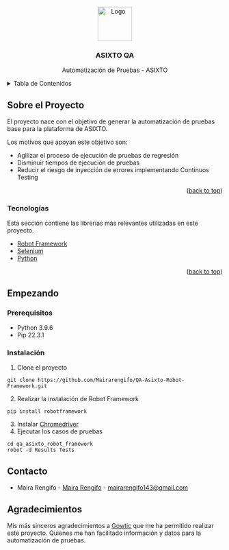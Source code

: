 <!-- PROJECT LOGO -->
<br />
<div align="center">
  <a href="https://github.com/Mairarengifo/QA-Asixto-Robot-Framework.git">
    <img src="https://europe1.discourse-cdn.com/standard21/uploads/robotframework1/original/1X/702e61576ed30f6975fd86c11bd2a46402311868.png" alt="Logo" width="80" height="80" background-color="white">
  </a>

  <h3 align="center">ASIXTO QA</h3>

  <p align="center">
    Automatización de Pruebas - ASIXTO
  </p>
</div>

<!-- TABLE OF CONTENTS -->
<details>
  <summary>Tabla de Contenidos</summary>
  <ol>
    <li>
      <a href="#sobre-el-proyecto">Sobre el Proyecto</a>
      <ul>
        <li><a href="#tecnologías">Tecnologías</a></li>
      </ul>
    </li>
    <li>
      <a href="#empezando">Empezando</a>
      <ul>
        <li><a href="#prerequisitos">Prerequisitos</a></li>
        <li><a href="#instalación">Instalación</a></li>
      </ul>
    </li>
    <li><a href="#contacto">Contacto</a></li>
  </ol>
</details>

<!-- ABOUT THE PROJECT -->
## Sobre el Proyecto
El proyecto nace con el objetivo de generar la automatización de pruebas base para la plataforma de ASIXTO. 

Los motivos que apoyan este objetivo son:
* Agilizar el proceso de ejecución de pruebas de regresión
* Disminuir tiempos de ejecución de pruebas
* Reducir el riesgo de inyección de errores implementando Continuos Testing

<p align="right">(<a href="#readme-top">back to top</a>)</p>

### Tecnologías

Esta sección contiene las librerías más relevantes utilizadas en este proyecto.

* [Robot Framework][RobotFramework-url]
* [Selenium][Selenium-url]
* [Python][Python-url]

<p align="right">(<a href="#readme-top">back to top</a>)</p>


## Empezando

### Prerequisitos

* Python 3.9.6
* Pip 22.3.1

### Instalación

1. Clone el proyecto
```
git clone https://github.com/Mairarengifo/QA-Asixto-Robot-Framework.git
```
2. Realizar la instalación de Robot Framework
```
pip install robotframework
```
3. Instalar [Chromedriver][Chromedriver-url]
4. Ejecutar los casos de pruebas
```
cd qa_asixto_robot_framework
robot -d Results Tests
```

## Contacto

* Maira Rengifo - [Maira Rengifo](https://www.linkedin.com/in/maira-yicela-rengifo-aguilar-30b856203/) - mairarengifo143@gmail.com

## Agradecimientos

Mis más sinceros agradecimientos a [Gowtic](https://gowtic.com/) que me ha permitido realizar este proyecto. Quienes me han facilitado información y datos para la automatización de pruebas.



[RobotFramework-url]: https://robotframework.org/
[Selenium-url]: https://github.com/SeleniumHQ/selenium
[Python-url]: https://www.python.org/
[Chromedriver-url]: https://www.python.org/